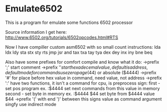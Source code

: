 # Emulate6502
This is a program for  emulate some functions 6502 processor

Source information I get here: http://www.6502.org/tutorials/6502opcodes.html#RTS

Now I have compiller custom asm6502 with so small count instructions:
lda ldx ldy sta stx sty rts jmp jsr and tax txa tay tya dex dey inx iny bne beq

Also have some prefixes for comfort compile and know what it do:
->prefix ';' 
start comment
->prefix '$' 
start hexadecemal value, default is address, default mode for commands use zero page ($44) or absolute ($4444)
->prefix '#' 
for place before hex value in command, need value, not address
->prefix ':'
have two functions, it isn't a command for cpu, is preprocess sign:
first - set pos program ex. :$4444 set next commands from this value in memory
second - set byte in memory ex. :$4444 $44 set byte from $4444 value $44
->prefix '(' with end ')'
between this signs value as command argument singfy use indirect mode